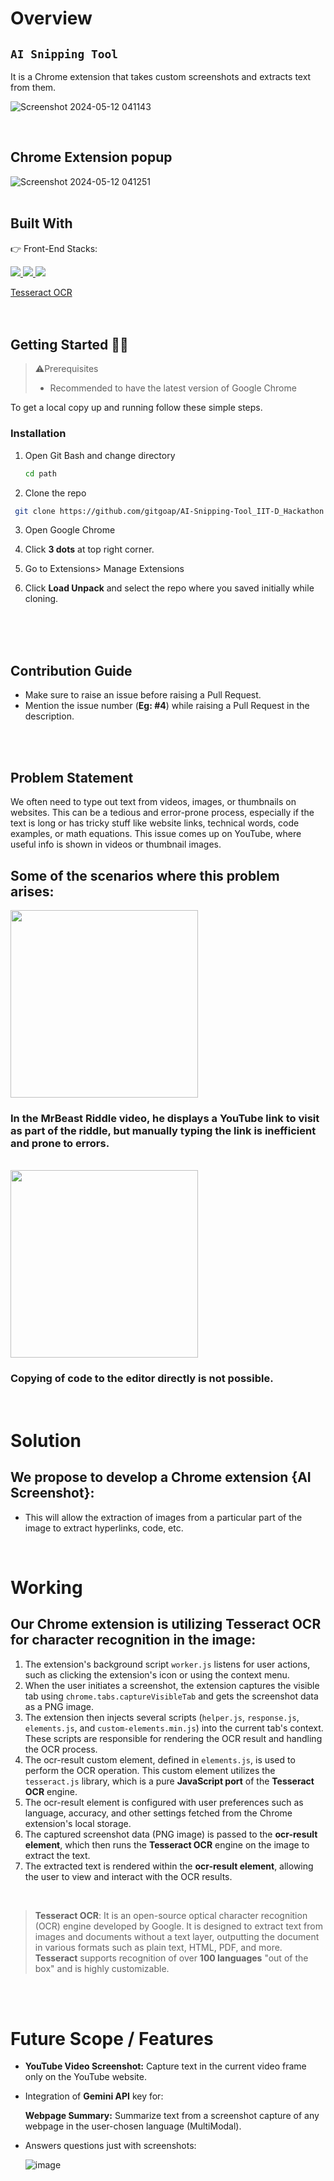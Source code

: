 # Overview

## ```AI Snipping Tool```
It is a Chrome extension that takes custom screenshots and extracts text from them. 

![Screenshot 2024-05-12 041143](https://github.com/gitgoap/HackFest-24-IIT-Dhanbad/assets/117789470/ddbb446f-86e4-46e1-8c45-18115cdec83c)

</br>

## Chrome Extension popup



![Screenshot 2024-05-12 041251](https://github.com/gitgoap/HackFest-24-IIT-Dhanbad/assets/117789470/03af36c3-dd15-4d34-b026-ebaac0a65b4d)
</br></br>
## Built With

👉 Front-End Stacks:
<p align="left">
  <a href="](https://html.com">
    <img src="https://skillicons.dev/icons?i=html" />
  </a>
 <a href="https://www.css3.com">
    <img src="https://skillicons.dev/icons?i=css" />
  </a>

 <a href="https://www.javascript.com/">
    <img src="https://skillicons.dev/icons?i=js" />
  </a>

  
</p>

<a href="https://github.com/tesseract-ocr/tesseract">
 Tesseract OCR 
  </a>

  </br>
  </br>
  </br>

  ## Getting Started 👩‍💻

> ⚠️Prerequisites
>
> - Recommended to have the latest version of Google Chrome 


To get a local copy up and running follow these simple steps.


### Installation

1. Open Git Bash and change directory
   
   ``` sh
   cd path
   ``` 
3. Clone the repo

```sh
 git clone https://github.com/gitgoap/AI-Snipping-Tool_IIT-D_Hackathon.git
```

3. Open Google Chrome

4. Click **3 dots** at top right corner.

5. Go to Extensions>  Manage Extensions

6. Click **Load Unpack** and select the repo where you saved initially while cloning.


   </br></br></br>

## Contribution Guide
 - Make sure to raise an issue before raising a Pull Request.
 - Mention the issue number (**Eg: #4**) while raising a Pull Request in the description.
   
</br></br>
## Problem Statement

 We often need to type out text from videos, images, or thumbnails on websites. This can be a tedious and error-prone process, especially if the text is long or has tricky stuff like website links, technical words, code examples, or math equations. This issue comes up on YouTube, where useful info is shown in videos or thumbnail images.
</br>
## Some of the scenarios where this problem arises:
<img src ="https://github.com/gitgoap/HackFest-24-IIT-Dhanbad/assets/117789470/325fe373-5215-4602-b582-1e2d3e91d96c" height= 300 >

### In the **MrBeast Riddle video**, he displays a YouTube link to visit as part of the riddle, but manually typing the link is inefficient and prone to errors.


</br>








<img src ="https://github.com/gitgoap/HackFest-24-IIT-Dhanbad/assets/117789470/1d84b1e5-6e1e-49b4-aefc-3482b74f29d6" height= 300 >

</br>

### Copying of code to the editor directly is not possible.


</br>

# Solution


## We propose to develop a Chrome extension {AI Screenshot}:



-   This will allow the extraction of images from a particular part of the image to extract hyperlinks, code, etc. 











</br>





 #    Working

## Our Chrome extension is utilizing **Tesseract OCR** for character recognition in the image:
1. The extension's background script ```worker.js``` listens for user actions, such as clicking the extension's icon or using the context menu.
2. When the user initiates a screenshot, the extension captures the visible tab using ```chrome.tabs.captureVisibleTab``` and gets the screenshot data as a PNG image.
3. The extension then injects several scripts (```helper.js```, ```response.js```, ```elements.js```, and ```custom-elements.min.js```) into the current tab's context. These scripts are responsible for rendering the OCR result and handling the OCR process.
4. The ocr-result custom element, defined in ```elements.js```, is used to perform the OCR operation. This custom element utilizes the ```tesseract.js``` library, which is a pure **JavaScript port** of the **Tesseract OCR** engine.
5. The ocr-result element is configured with user preferences such as language, accuracy, and other settings fetched from the Chrome extension's local storage.
6. The captured screenshot data (PNG image) is passed to the **ocr-result element**, which then runs the **Tesseract OCR** engine on the image to extract the text.
7. The extracted text is rendered within the **ocr-result element**, allowing the user to view and interact with the OCR results.

 
</br>



> **Tesseract OCR**: It is an open-source optical character recognition (OCR) engine developed by Google. It is designed to extract text from images and documents without a text layer, outputting the document in various formats such as plain text, HTML, PDF, and more. **Tesseract** supports recognition of over **100 languages** "out of the box" and is highly customizable.

</br></br>

# Future Scope / Features

- **YouTube Video Screenshot:** Capture text in the current video frame only on the YouTube website. 

  
  
- Integration of **Gemini API** key for:

   **Webpage Summary:** Summarize text from a screenshot capture of any webpage in the user-chosen language (MultiModal).

- Answers questions just with screenshots: 

  ![image](https://github.com/gitgoap/HackFest-24-IIT-Dhanbad/assets/117789470/1592f070-2e07-436b-b268-dc25be5e8e53)

















 
 




